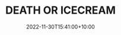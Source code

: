 ---
date: 2022-11-30T15:41:00+10:00
description: Chance decides if @skap_ande does a daily painting of a skull or ice cream
draft: false
icon: 2022-11-30-death-or-icecream.webp
language: en
title: DEATH OR ICECREAM
link: https://www.instagram.com/death_or_icecream/
alt: A photo of a 10 by 10 centimeter red oil painting of an ice cream in a skinny cone.

---